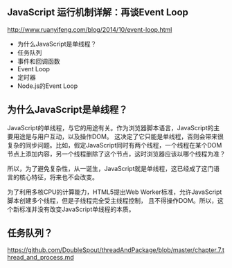 ## JavaScript 运行机制详解：再谈Event Loop

http://www.ruanyifeng.com/blog/2014/10/event-loop.html

* 为什么JavaScript是单线程？
* 任务队列
* 事件和回调函数
* Event Loop
* 定时器
* Node.js的Event Loop

## 为什么JavaScript是单线程？

JavaScript的单线程，与它的用途有关。作为浏览器脚本语言，JavaScript的主要用途是与用户互动，以及操作DOM。
这决定了它只能是单线程，否则会带来很复杂的同步问题。比如，假定JavaScript同时有两个线程，一个线程在某个DOM
节点上添加内容，另一个线程删除了这个节点，这时浏览器应该以哪个线程为准？

所以，为了避免复杂性，从一诞生，JavaScript就是单线程，这已经成了这门语言的核心特征，将来也不会改变。

为了利用多核CPU的计算能力，HTML5提出Web Worker标准，允许JavaScript脚本创建多个线程，但是子线程完全受主线程控制，
且不得操作DOM。所以，这个新标准并没有改变JavaScript单线程的本质。

## 任务队列？


https://github.com/DoubleSpout/threadAndPackage/blob/master/chapter.7.thread_and_process.md